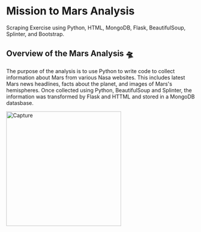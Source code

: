 # Mission to Mars Analysis
Scraping Exercise using Python, HTML, MongoDB, Flask, BeautifulSoup, Splinter, and Bootstrap.

## Overview of the Mars Analysis :flying_saucer:

The purpose of the analysis is to use Python to write code to collect information about Mars from various Nasa websites. This includes latest Mars news headlines, facts about the planet, and images of Mars's hemispheres. Once collected using Python, BeautifulSoup and Splinter, the information was transformed by Flask and HTTML and stored in a MongoDB datasbase. 

<img width="306" alt="Capture" src="https://user-images.githubusercontent.com/67871338/94381607-f6af1400-0107-11eb-963c-04032a26b94c.PNG">
